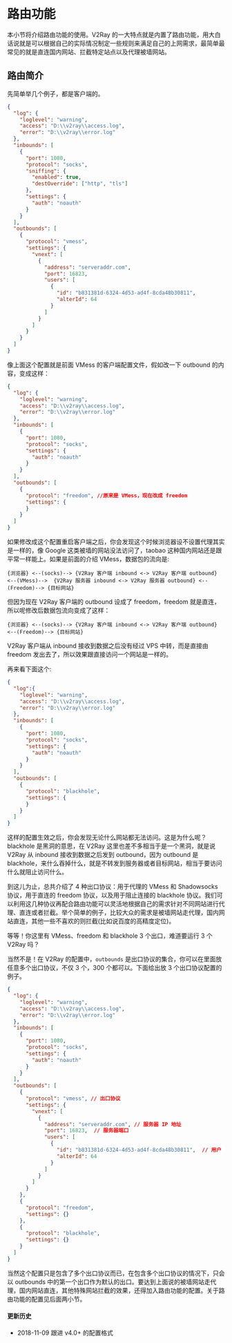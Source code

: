 # 路由功能

本小节将介绍路由功能的使用。V2Ray 的一大特点就是内置了路由功能，用大白话说就是可以根据自己的实际情况制定一些规则来满足自己的上网需求，最简单最常见的就是直连国内网站、拦截特定站点以及代理被墙网站。

## 路由简介

先简单举几个例子，都是客户端的。

```json
{
  "log": {
    "loglevel": "warning",
    "access": "D:\\v2ray\\access.log",
    "error": "D:\\v2ray\\error.log"
  },
  "inbounds": [
    {
      "port": 1080,
      "protocol": "socks",
      "sniffing": {
        "enabled": true,
        "destOverride": ["http", "tls"]
      },
      "settings": {
        "auth": "noauth"  
      }
    }
  ],
  "outbounds": [
    {
      "protocol": "vmess",
      "settings": {
        "vnext": [
          {
            "address": "serveraddr.com",
            "port": 16823,  
            "users": [
              {
                "id": "b831381d-6324-4d53-ad4f-8cda48b30811",  
                "alterId": 64
              }
            ]
          }
        ]
      }
    }
  ]
}
```

像上面这个配置就是前面 VMess 的客户端配置文件，假如改一下 outbound 的内容，变成这样：

```json
{
  "log": {
    "loglevel": "warning",
    "access": "D:\\v2ray\\access.log",
    "error": "D:\\v2ray\\error.log"
  },
  "inbounds": [
    {
      "port": 1080,
      "protocol": "socks",
      "settings": {
        "auth": "noauth"  
      }
    }
  ],
  "outbounds": [
    {
      "protocol": "freedom", //原来是 VMess，现在改成 freedom
      "settings": {
      }
    }
  ]
}
```

如果修改成这个配置重启客户端之后，你会发现这个时候浏览器设不设置代理其实是一样的，像 Google 这类被墙的网站没法访问了，taobao 这种国内网站还是跟平常一样能上。如果是前面的介绍 VMess，数据包的流向是:
```plain
{浏览器} <--(socks)--> {V2Ray 客户端 inbound <-> V2Ray 客户端 outbound} <--(VMess)-->  {V2Ray 服务器 inbound <-> V2Ray 服务器 outbound} <--(Freedom)--> {目标网站}
```
但因为现在 V2Ray 客户端的 outbound 设成了 freedom，freedom 就是直连，所以呢修改后数据包流向变成了这样：
```plain
{浏览器} <--(socks)--> {V2Ray 客户端 inbound <-> V2Ray 客户端 outbound} <--(Freedom)--> {目标网站}
```
V2Ray 客户端从 inbound 接收到数据之后没有经过 VPS 中转，而是直接由 freedom 发出去了，所以效果跟直接访问一个网站是一样的。

再来看下面这个:

```json
{
  "log":{
    "loglevel": "warning",
    "access": "D:\\v2ray\\access.log",
    "error": "D:\\v2ray\\error.log"
  },
  "inbounds": [
    {
      "port": 1080,
      "protocol": "socks",
      "settings": {
        "auth": "noauth"  
      }
    }
  ],
  "outbounds": [
    {
      "protocol": "blackhole",
      "settings": {
      }
    }
  ]
}
```

这样的配置生效之后，你会发现无论什么网站都无法访问。这是为什么呢？blackhole 是黑洞的意思，在 V2Ray 这里也差不多相当于是一个黑洞，就是说 V2Ray 从 inbound 接收到数据之后发到 outbound，因为 outbound 是 blackhole，来什么吞掉什么，就是不转发到服务器或者目标网站，相当于要访问什么就阻止访问什么。

到这儿为止，总共介绍了 4 种出口协议：用于代理的 VMess 和 Shadowsocks 协议，用于直连的 freedom 协议，以及用于阻止连接的 blackhole 协议。我们可以利用这几种协议再配合路由功能可以灵活地根据自己的需求针对不同网站进行代理、直连或者拦截。举个简单的例子，比较大众的需求是被墙网站走代理，国内网站直连，其他一些不喜欢的则拦截(比如说百度的高精度定位)。

等等！你这里有 VMess、freedom 和 blackhole 3 个出口，难道要运行 3 个 V2Ray 吗？

当然不是！在 V2Ray 的配置中，`outbounds` 是出口协议的集合，你可以在里面放任意多个出口协议，不仅 3 个，300 个都可以。下面给出放 3 个出口协议配置的例子。

```json
{
  "log": {
    "loglevel": "warning",
    "access": "D:\\v2ray\\access.log",
    "error": "D:\\v2ray\\error.log"
  },
  "inbounds": [
    {
      "port": 1080,
      "protocol": "socks",
      "settings": {
        "auth": "noauth"  
      }
    }
  ],
  "outbounds": [ 
    {
      "protocol": "vmess", // 出口协议
      "settings": {
        "vnext": [
          {
            "address": "serveraddr.com", // 服务器 IP 地址
            "port": 16823,  // 服务器端口
            "users": [
              {
                "id": "b831381d-6324-4d53-ad4f-8cda48b30811",  // 用户 ID，须与服务器端配置相同
                "alterId": 64
              }
            ]
          }
        ]
      }
    },
    {
      "protocol": "freedom",
      "settings": {}
    },
    {
      "protocol": "blackhole",
      "settings": {}
    }
  ]
}
```

当然这个配置只是包含了多个出口协议而已，在包含多个出口协议的情况下，只会以 outbounds 中的第一个出口作为默认的出口。要达到上面说的被墙网站走代理，国内网站直连，其他特殊网站拦截的效果，还得加入路由功能的配置。关于路由功能的配置见后面两小节。

#### 更新历史

- 2018-11-09 跟进 v4.0+ 的配置格式

